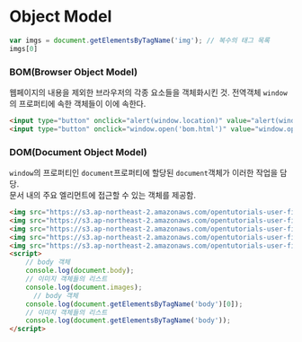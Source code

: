
# Object Model
``` js
var imgs = document.getElementsByTagName('img'); // 복수의 태그 목록
imgs[0]
```

### BOM(Browser Object Model)
웹페이지의 내용을 제외한 브라우저의 각종 요소들을 객체화시킨 것. 전역객체 ```window```의 프로퍼티에 속한 객체들이 이에 속한다.
``` html
<input type="button" onclick="alert(window.location)" value="alert(window.location)" />
<input type="button" onclick="window.open('bom.html')" value="window.open('bom.html')" />
```

### DOM(Document Object Model)
```window```의 프로퍼티인 ```document```프로퍼티에 할당된 ```document```객체가 이러한 작업을 담당.  
문서 내의 주요 엘리먼트에 접근할 수 있는 객체를 제공함.
``` html
<img src="https://s3.ap-northeast-2.amazonaws.com/opentutorials-user-file/course/94.png" />
<img src="https://s3.ap-northeast-2.amazonaws.com/opentutorials-user-file/course/94.png" />
<img src="https://s3.ap-northeast-2.amazonaws.com/opentutorials-user-file/course/94.png" />
<img src="https://s3.ap-northeast-2.amazonaws.com/opentutorials-user-file/course/94.png" />
<img src="https://s3.ap-northeast-2.amazonaws.com/opentutorials-user-file/course/94.png" />
<script>
    // body 객체
    console.log(document.body);
    // 이미지 객체들의 리스트
    console.log(document.images);
      // body 객체
    console.log(document.getElementsByTagName('body')[0]);
    // 이미지 객체들의 리스트
    console.log(document.getElementsByTagName('body'));
</script>
```
